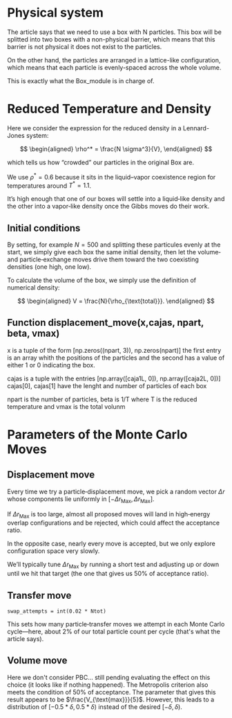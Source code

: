 # Physical system

The article says that we need to use a box with N particles. This box will be splitted into two boxes with a non-physical barrier, which means that this barrier is not physical it does not exist to the particles. 

On the other hand, the particles are arranged in a lattice-like configuration, which means that each particle is evenly-spaced across the whole volume. 

This is exactly what the Box_module is in charge of. 

# Reduced Temperature and Density

Here we consider the expression for the reduced density in a Lennard-Jones system:

$$
\begin{aligned}
\rho^* = \frac{N \sigma^3}{V},
\end{aligned}
$$

which tells us how “crowded” our particles in the original Box are.

We use $\rho^* = 0.6$  because it sits in the liquid–vapor coexistence region for temperatures around $T^* = 1.1$. 

It’s high enough that one of our boxes will settle into a liquid‐like density and the other into a vapor‐like density once the Gibbs moves do their work.

## Initial conditions 

By setting, for example $N=500$ and splitting these particules evenly at the start, we simply give each box the same initial density, then let the volume‐ and particle‐exchange moves 
drive them toward the two coexisting densities (one high, one low).

To calculate the volume of the box, we simply use the definition of numerical density:

$$
\begin{aligned}
V = \frac{N}{\rho_{\text{total}}}.
\end{aligned}
$$
## Function displacement_move(x,cajas, npart, beta, vmax)

x is a tuple of the form [np.zeros((npart, 3)), np.zeros(npart)] the first entry is an array whith the positions of the particles and the second has a value of either 1 or 0 indicating the box. 

cajas is a tuple with the entries [np.array([caja1L, 0]), np.array([caja2L, 0])] cajas[0], cajas[1] have the lenght and number of particles of each box

npart is the number of particles, beta is 1/T where T is the reduced temperature and vmax is the total volunm

# Parameters of the Monte Carlo Moves 


## Displacement move
Every time we try a particle‐displacement move, we pick a random vector $\Delta r$ whose components lie uniformly in $\left[ -\Delta r_{\text{Max}}, \Delta r _{\text{Max}}\right]$.

If $\Delta r _{\text{Max}}$ is too large, almost all proposed moves will land in high‐energy overlap configurations and be rejected, which could affect the acceptance ratio.

In the opposite case, nearly every move is accepted, but we only explore configuration space very slowly.

We’ll typically tune $\Delta r_{\text{Max}}$ by running a short test and adjusting up or down until we hit that target (the one that gives us 50% of acceptance ratio).

## Transfer move 
```
swap_attempts = int(0.02 * Ntot)
```

This sets how many particle‐transfer moves we attempt in each Monte Carlo cycle—here, about 2% of our total particle count per cycle (that's what the article says). 

## Volume move

Here we don't consider PBC... still pending evaluating the effect on this choice (it looks like if nothing happened). The Metropolis criterion also meets the condition of 50% of acceptance. The parameter that gives this result appears to be $\frac{V_{\text{max}}}{5}$. However, this leads to a distribution of $[- 0.5 *\delta, 0.5 *\delta)$ instead of the desired $[-\delta, \delta)$. 



